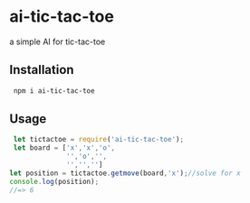 # ai-tic-tac-toe

a simple AI for tic-tac-toe

## Installation
```sh
 npm i ai-tic-tac-toe
```

## Usage

```js
 let tictactoe = require('ai-tic-tac-toe');
 let board = ['x','x','o',
              '','o','',
              '','','']
let position = tictactoe.getmove(board,'x');//solve for x
console.log(position);
//=> 6
```